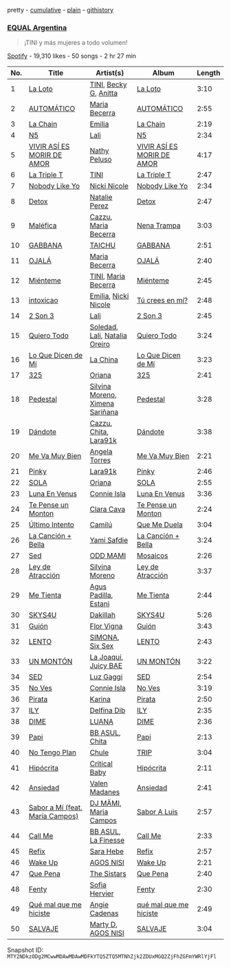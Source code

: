 pretty - [cumulative](/playlists/cumulative/37i9dQZF1DX2ArBUudJwM5.md) - [plain](/playlists/plain/37i9dQZF1DX2ArBUudJwM5) - [githistory](https://github.githistory.xyz/mackorone/spotify-playlist-archive/blob/main/playlists/plain/37i9dQZF1DX2ArBUudJwM5)

### [EQUAL Argentina](https://open.spotify.com/playlist/37i9dQZF1DX2ArBUudJwM5)

> ¡TINI y más mujeres a todo volumen!

[Spotify](https://open.spotify.com/user/spotify) - 19,310 likes - 50 songs - 2 hr 27 min

| No. | Title | Artist(s) | Album | Length |
|---|---|---|---|---|
| 1 | [La Loto](https://open.spotify.com/track/3AbNNvo2OmyeDMvRBgf9vk) | [TINI](https://open.spotify.com/artist/7vXDAI8JwjW531ouMGbfcp), [Becky G](https://open.spotify.com/artist/4obzFoKoKRHIphyHzJ35G3), [Anitta](https://open.spotify.com/artist/7FNnA9vBm6EKceENgCGRMb) | [La Loto](https://open.spotify.com/album/3kNJsC47065Ucjk6AuCb8y) | 3:10 |
| 2 | [AUTOMÁTICO](https://open.spotify.com/track/3Ne5uYDFzHEFYAPbaBMIck) | [Maria Becerra](https://open.spotify.com/artist/1DxLCyH42yaHKGK3cl5bvG) | [AUTOMÁTICO](https://open.spotify.com/album/5i8WdrKnzvMbujuJhkcFQn) | 2:55 |
| 3 | [La Chain](https://open.spotify.com/track/5lkgHMBFyhk6P3jinwsYo0) | [Emilia](https://open.spotify.com/artist/0AqlFI0tz2DsEoJlKSIiT9) | [La Chain](https://open.spotify.com/album/5JrH2FXWYe541F1YAdDkid) | 2:19 |
| 4 | [N5](https://open.spotify.com/track/6WZk0S0t6YP414VJz99mWT) | [Lali](https://open.spotify.com/artist/22P1OY4TRFRwhP0q29loQ8) | [N5](https://open.spotify.com/album/0vWaEsVo9edkkpkGWAUqBd) | 2:34 |
| 5 | [VIVIR ASÍ ES MORIR DE AMOR](https://open.spotify.com/track/75HnDKDqsmEzdOKFWe5FZS) | [Nathy Peluso](https://open.spotify.com/artist/3VHAySZQPlfGlNLslzXYpN) | [VIVIR ASÍ ES MORIR DE AMOR](https://open.spotify.com/album/3jHBdwS3nCuPC6lThrFJba) | 4:17 |
| 6 | [La Triple T](https://open.spotify.com/track/7kYbxvrGXv8cmKjkqgqhrw) | [TINI](https://open.spotify.com/artist/7vXDAI8JwjW531ouMGbfcp) | [La Triple T](https://open.spotify.com/album/3qawASs1sOKod3clkhZTvv) | 2:47 |
| 7 | [Nobody Like Yo](https://open.spotify.com/track/5ETecrJ4HK8qglSLq382hG) | [Nicki Nicole](https://open.spotify.com/artist/2UZIAOlrnyZmyzt1nuXr9y) | [Nobody Like Yo](https://open.spotify.com/album/2NhtV3QHi04aqmbnaLCEYJ) | 2:34 |
| 8 | [Detox](https://open.spotify.com/track/2ttUrgPFiyWOHxbauXSVRo) | [Natalie Perez](https://open.spotify.com/artist/1Y99HOeRzRc27my6NJE3rE) | [Detox](https://open.spotify.com/album/2G9ADFNXJROkdiV8faSYQb) | 2:47 |
| 9 | [Maléfica](https://open.spotify.com/track/0U9OZFbn82oICL2jNbpNHy) | [Cazzu](https://open.spotify.com/artist/6w3SkAHYPsQ1bxV7VDlG5y), [Maria Becerra](https://open.spotify.com/artist/1DxLCyH42yaHKGK3cl5bvG) | [Nena Trampa](https://open.spotify.com/album/6hPsRT5cjxpBOgMfIupL48) | 3:03 |
| 10 | [GABBANA](https://open.spotify.com/track/2wxduF3ZwN5adsNjqfcysB) | [TAICHU](https://open.spotify.com/artist/3ou3XMRNmyDSy6gnC1bSgN) | [GABBANA](https://open.spotify.com/album/11CEP18aU8lXxZbQEv3wsF) | 2:51 |
| 11 | [OJALÁ](https://open.spotify.com/track/1uGdRSOpObu3lp0jvrVREl) | [Maria Becerra](https://open.spotify.com/artist/1DxLCyH42yaHKGK3cl5bvG) | [OJALÁ](https://open.spotify.com/album/6LmddIPzdpQYYc13kGzrvS) | 2:40 |
| 12 | [Miénteme](https://open.spotify.com/track/0cOa970mzTWAxKtltpkpLc) | [TINI](https://open.spotify.com/artist/7vXDAI8JwjW531ouMGbfcp), [Maria Becerra](https://open.spotify.com/artist/1DxLCyH42yaHKGK3cl5bvG) | [Miénteme](https://open.spotify.com/album/4D9XS6o1GNMmuUWhI5Qixg) | 2:45 |
| 13 | [intoxicao](https://open.spotify.com/track/67Wqby5IjOMMpIYwqmCYOG) | [Emilia](https://open.spotify.com/artist/0AqlFI0tz2DsEoJlKSIiT9), [Nicki Nicole](https://open.spotify.com/artist/2UZIAOlrnyZmyzt1nuXr9y) | [Tú crees en mí?](https://open.spotify.com/album/4wVrfNzE3Dab7EB1Xn6SHo) | 2:48 |
| 14 | [2 Son 3](https://open.spotify.com/track/4kxj9KZS04HYOdJOgawFTT) | [Lali](https://open.spotify.com/artist/22P1OY4TRFRwhP0q29loQ8) | [2 Son 3](https://open.spotify.com/album/2cUzWOspLcV5jj7lBuO51G) | 2:45 |
| 15 | [Quiero Todo](https://open.spotify.com/track/0yRaf2zK8CtJvNyLzg9XNy) | [Soledad](https://open.spotify.com/artist/0K59Fm1y7s3j498ueS4qzY), [Lali](https://open.spotify.com/artist/22P1OY4TRFRwhP0q29loQ8), [Natalia Oreiro](https://open.spotify.com/artist/0Uit4gta4PrT7HvUe8W2Xo) | [Quiero Todo](https://open.spotify.com/album/3oRwbp1iHfkNfBQ7v6eIsU) | 3:24 |
| 16 | [Lo Que Dicen de Mí](https://open.spotify.com/track/7qyAsohYX9IQVCUkzkJ1dY) | [La China](https://open.spotify.com/artist/7fRUttEpuIdM0JzPaCMwVO) | [Lo Que Dicen de Mí](https://open.spotify.com/album/2xh8jQdye3snS91DyUWJjH) | 3:23 |
| 17 | [325](https://open.spotify.com/track/3uQWgSJt3iy1F4BhFTb9as) | [Oriana](https://open.spotify.com/artist/25Q4MN2O9yy7qzIY6HTgO3) | [325](https://open.spotify.com/album/7Gauz2VdHBrLczzW7rSRcn) | 2:41 |
| 18 | [Pedestal](https://open.spotify.com/track/7p4QEB7iXuOG7Zomx9WMqn) | [Silvina Moreno](https://open.spotify.com/artist/2wMN1UAgISJA8yQusQL18G), [Ximena Sariñana](https://open.spotify.com/artist/7plUpXSFcSJUZSiZAoXqr1) | [Pedestal](https://open.spotify.com/album/2IsAYh8idgFVFh9ZeJ1Yu6) | 3:28 |
| 19 | [Dándote](https://open.spotify.com/track/4qjxEKW5hIOhsZ3O584W63) | [Cazzu](https://open.spotify.com/artist/6w3SkAHYPsQ1bxV7VDlG5y), [Chita](https://open.spotify.com/artist/7ejyCwT1b7MIwHVCVO8HjX), [Lara91k](https://open.spotify.com/artist/2zPvDg6LI6NHPQVQIESjfW) | [Dándote](https://open.spotify.com/album/0TMWoq8coUwBzUbSGeijwG) | 3:38 |
| 20 | [Me Va Muy Bien](https://open.spotify.com/track/35PyAwHXwuAzmUAPLEArgy) | [Angela Torres](https://open.spotify.com/artist/6LZA6PhNCwUfHzqfpN1nYL) | [Me Va Muy Bien](https://open.spotify.com/album/6xgKnmMwkoGcG13zn8fZVf) | 2:21 |
| 21 | [Pinky](https://open.spotify.com/track/5wuiYSW949mfA4azJ32mx2) | [Lara91k](https://open.spotify.com/artist/2zPvDg6LI6NHPQVQIESjfW) | [Pinky](https://open.spotify.com/album/2c4TTzqtBc7EIeNBSZgWlF) | 2:46 |
| 22 | [SOLA](https://open.spotify.com/track/4m7ZXTzncCmDo1yCjNC4xh) | [Oriana](https://open.spotify.com/artist/25Q4MN2O9yy7qzIY6HTgO3) | [SOLA](https://open.spotify.com/album/6ibXgT9otExjpjJBdgzkp9) | 2:55 |
| 23 | [Luna En Venus](https://open.spotify.com/track/41bVvrQ3VwOPWg9Wkz7JLa) | [Connie Isla](https://open.spotify.com/artist/3rRWzsERkCNBl27Nih029a) | [Luna En Venus](https://open.spotify.com/album/5fRgHLDuUsNGZ8vPdbBXn8) | 3:36 |
| 24 | [Te Pense un Monton](https://open.spotify.com/track/24La1Vx1hoGp9SVo3gL8x5) | [Clara Cava](https://open.spotify.com/artist/5bOm9wAui94GDhPOCKgmhY) | [Te Pense un Monton](https://open.spotify.com/album/2Di4g9I7pzOCrNOAAx01rE) | 2:24 |
| 25 | [Último Intento](https://open.spotify.com/track/5N46aoYA89KyIT6FN2qeW7) | [Camilú](https://open.spotify.com/artist/305uX4OPy99KGVU2dhE2AF) | [Que Me Duela](https://open.spotify.com/album/2Tppy6h0ayWLfO2F4YLsQh) | 3:04 |
| 26 | [La Canción + Bella](https://open.spotify.com/track/7CzpCeOIKnwtXElfbChIl3) | [Yami Safdie](https://open.spotify.com/artist/4RWJOoYwgF978LOn8Fainp) | [La Canción + Bella](https://open.spotify.com/album/7fEUwHSLF8byHlbpQY8B1q) | 3:24 |
| 27 | [Sed](https://open.spotify.com/track/0tv5fCvV6pLcwstfO2zxLP) | [ODD MAMI](https://open.spotify.com/artist/2Y6AtL4xQFvg8nroRM3ZV6) | [Mosaicos](https://open.spotify.com/album/5o2sEyIX07DbCg86qRWOOC) | 2:26 |
| 28 | [Ley de Atracción](https://open.spotify.com/track/3Hg8KE0DQjo6aFJwFp2A8D) | [Silvina Moreno](https://open.spotify.com/artist/2wMN1UAgISJA8yQusQL18G) | [Ley de Atracción](https://open.spotify.com/album/1uFe6wvy8CAtjsszaOVwNW) | 3:37 |
| 29 | [Me Tienta](https://open.spotify.com/track/439kXtzOgB3Rqi2KiCDAJc) | [Agus Padilla](https://open.spotify.com/artist/2qmA5QmaGZH3ky4qq25d1m), [Estani](https://open.spotify.com/artist/4QmDIEVrROsBAad02Mlc1p) | [Me Tienta](https://open.spotify.com/album/2nQyqyr3saA74QH13pbS2V) | 2:44 |
| 30 | [SKYS4U](https://open.spotify.com/track/5q7znvNbDgFyaqqKmcQhuU) | [Dakillah](https://open.spotify.com/artist/4SzAEZqVVfHO0El8eDu9KJ) | [SKYS4U](https://open.spotify.com/album/0H2sPezhGKddiabtPIbdX2) | 5:26 |
| 31 | [Guión](https://open.spotify.com/track/2t62hRi4tkJBVOaGACBDHm) | [Flor Vigna](https://open.spotify.com/artist/7xknmvFivAH3FxfLCQKuKE) | [Guión](https://open.spotify.com/album/48lmDUazktmj8rbHN6LaCj) | 3:43 |
| 32 | [LENTO](https://open.spotify.com/track/5wwlnhATLTTuBoR9cRPGJA) | [SIMONA](https://open.spotify.com/artist/7H7hLNfP9MzG8mt2A3s7nT), [Six Sex](https://open.spotify.com/artist/29rvPhemBdOLYdLr2xI8dr) | [LENTO](https://open.spotify.com/album/4eYCA1xUqDbj74cyKm1mG8) | 2:43 |
| 33 | [UN MONTÓN](https://open.spotify.com/track/6I2Mqnx01jGIVN7WtBpQvg) | [La Joaqui](https://open.spotify.com/artist/60XHOAhvEBiV6BGBOv8ClM), [Juicy BAE](https://open.spotify.com/artist/46K14JAfAHpxTSkb6KkFfN) | [UN MONTÓN](https://open.spotify.com/album/2JZufH3ls7984cI37E98bH) | 3:22 |
| 34 | [SED](https://open.spotify.com/track/2bi8IcCqm8CzwVRQ2IKDrC) | [Luz Gaggi](https://open.spotify.com/artist/5wKQ8RnelEGULisF5rlbtm) | [SED](https://open.spotify.com/album/6XmuWH28TweE6KETZfTIIx) | 2:54 |
| 35 | [No Ves](https://open.spotify.com/track/5y38M7sJvnfZPguQBYO7qx) | [Connie Isla](https://open.spotify.com/artist/3rRWzsERkCNBl27Nih029a) | [No Ves](https://open.spotify.com/album/0noxqh5mBtyCT5N741oUKC) | 3:19 |
| 36 | [Pirata](https://open.spotify.com/track/3fSpafFrh7GM2x7X8MjfGb) | [Karina](https://open.spotify.com/artist/1QZuAtDYNrk2QMogJulsyq) | [Pirata](https://open.spotify.com/album/5kj35KucMb9m2IENpIWA9c) | 2:50 |
| 37 | [ILY](https://open.spotify.com/track/7qCfzzn1iPRpCnMCEFi7Lv) | [Delfina Dib](https://open.spotify.com/artist/6vwr6V7RwcWMDqVNerpNlZ) | [ILY](https://open.spotify.com/album/6WQonABzkyv6R7VsNhRjo9) | 2:35 |
| 38 | [DIME](https://open.spotify.com/track/4v2Z37jBeiXElntL44c8By) | [LUANA](https://open.spotify.com/artist/0sPEX6boGhIE9qWpzpSHET) | [DIME](https://open.spotify.com/album/2ghzNoVMDodH8mFIkWimPD) | 2:36 |
| 39 | [Papi](https://open.spotify.com/track/7xq8QM5WqLHEaVA3JKSYhm) | [BB ASUL](https://open.spotify.com/artist/27PauMy7dOiHb7sI8h6s4T), [Chita](https://open.spotify.com/artist/7ejyCwT1b7MIwHVCVO8HjX) | [Papi](https://open.spotify.com/album/4yTkZSHc8RTwoREgGKzB5L) | 2:13 |
| 40 | [No Tengo Plan](https://open.spotify.com/track/04PsS3DioqmG4mY3xJ94oo) | [Chule](https://open.spotify.com/artist/09QoQi6E7GP5AePICzRcZe) | [TRIP](https://open.spotify.com/album/3nWqKWhGA2RhqakbVi1cRY) | 3:04 |
| 41 | [Hipócrita](https://open.spotify.com/track/6NV79c4HHFD43MJlDGFpSQ) | [Critical Baby](https://open.spotify.com/artist/5am7WMRpHfR8rOsCdDsZLl) | [Hipócrita](https://open.spotify.com/album/6DGtE7wbmpWsvnT0nz8MSz) | 2:11 |
| 42 | [Ansiedad](https://open.spotify.com/track/6HMvXSoGDvH7bdodbanNRI) | [Valen Madanes](https://open.spotify.com/artist/28iqyazUqHCEPYjixOkCIW) | [Ansiedad](https://open.spotify.com/album/3CcGC27xjlj7Tav8aPffog) | 2:41 |
| 43 | [Sabor a Mí \(feat\. María Campos\)](https://open.spotify.com/track/63QIJSFaLx6KDXvHjAkBmW) | [DJ MÄMI](https://open.spotify.com/artist/1K6cDuo2mI7CvYIxrRNeOP), [Maria Campos](https://open.spotify.com/artist/6MyLptpVK60BMHEDBl1oxu) | [Sabor A Luis](https://open.spotify.com/album/3NCShsVe4IouPiB6VuQRp4) | 2:57 |
| 44 | [Call Me](https://open.spotify.com/track/5iUS5k0A8ZN0Vgr01obiR2) | [BB ASUL](https://open.spotify.com/artist/27PauMy7dOiHb7sI8h6s4T), [La Finesse](https://open.spotify.com/artist/3xV8oWG5BKYU2LXVxS779A) | [Call Me](https://open.spotify.com/album/1rYrD5yRhwQnDb67POVJgy) | 2:33 |
| 45 | [Refix](https://open.spotify.com/track/3QJMu7OYarjBc4OApftxLg) | [Sara Hebe](https://open.spotify.com/artist/4pFUriuYqqAmBCvqF9o6LW) | [Refix](https://open.spotify.com/album/6JNY4TqZRwjnI47Q73lN5j) | 2:57 |
| 46 | [Wake Up](https://open.spotify.com/track/5Es7s4L8NK4sA94voUVtH6) | [AGOS NISI](https://open.spotify.com/artist/5kZiVSij35JYVdPb63VH69) | [Wake Up](https://open.spotify.com/album/45Wa01P9HDdOTBg30gM6MX) | 2:21 |
| 47 | [Que Pena](https://open.spotify.com/track/5I8FPzO6XJuzCNcsV06OVO) | [The Sistars](https://open.spotify.com/artist/3aF1PR6CAzeVXwYKDlIkPa) | [Que Pena](https://open.spotify.com/album/7cfA3U2121DCGSBjS6SHoQ) | 2:40 |
| 48 | [Fenty](https://open.spotify.com/track/6lwgQv2SQz5LqJ1rPDHcyz) | [Sofia Hervier](https://open.spotify.com/artist/0bk1zGf1qLB7YC2NXPByE3) | [Fenty](https://open.spotify.com/album/2PJSIJ8hS6z6fncc8zjw6o) | 2:30 |
| 49 | [Qué mal que me hiciste](https://open.spotify.com/track/322PbBjLJ4hLEorcfIqOwN) | [Angie Cadenas](https://open.spotify.com/artist/5dCM3LJZcUHR9tD9cQFrKG) | [qué mal que me hiciste](https://open.spotify.com/album/1NcI916JiO27M6yqhWtcan) | 2:49 |
| 50 | [SALVAJE](https://open.spotify.com/track/0O4zac4Aw1cfTW6FItIW06) | [Marty D](https://open.spotify.com/artist/0rEsgtmQIANiqf2zWpQUIq), [AGOS NISI](https://open.spotify.com/artist/5kZiVSij35JYVdPb63VH69) | [SALVAJE](https://open.spotify.com/album/2jtm6HoR8h5EyVrhhKkRaP) | 3:04 |

Snapshot ID: `MTY2NDkzODg2MCwwMDAwMDAwMDFkYTQ5ZTQ5MTNhZjk2ZDUxMGQ2ZjFhZGFmYWRlYjFl`

